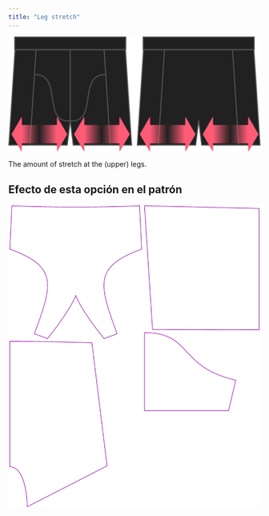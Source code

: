 ```yaml
---
title: "Leg stretch"
---
```


![The leg stretch option on Bruce](./legstretch.svg)

The amount of stretch at the (upper) legs.

## Efecto de esta opción en el patrón

![This image shows the effect of this option by superimposing several variants that have a different value for this option](bruce_legstretch_sample.svg "Effect of this option on the pattern")
